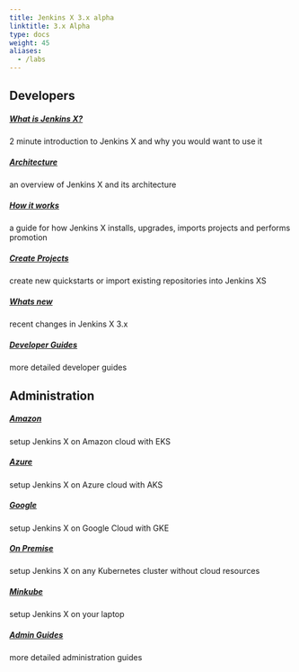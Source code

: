 ```yaml
---
title: Jenkins X 3.x alpha
linktitle: 3.x Alpha
type: docs
weight: 45
aliases:
  - /labs
---
```



## Developers

<div class="row">
  <div class="col-sm-4">
    <div class="card text-center">
      <div class="card-body">
        <h5 class="card-title">
          <a href="/docs/v3/about/what" title="What is Jenkins X and why would I use it">What is Jenkins X?</a>          
        </h5>
        <p class="card-text">2 minute introduction to Jenkins X and why you would want to use it</p>
      </div>
    </div>
  </div>
  <div class="col-sm-4">
    <div class="card text-center">
      <div class="card-body">
        <h5 class="card-title">
          <a href="/docs/v3/about/overview/" title="Overview of Jenkins X and its architecture">Architecture</a>          
        </h5>
        <p class="card-text">an overview of Jenkins X and its architecture</p>
      </div>
    </div>
  </div>
  <div class="col-sm-4">
    <div class="card text-center">
      <div class="card-body">
        <h5 class="card-title">
          <a href="/docs/v3/about/how-it-works/" title="How Jenkins X works">How it works</a>          
        </h5>
        <p class="card-text">a guide for how Jenkins X installs, upgrades, imports projects and performs promotion</p>
      </div>
    </div>
  </div>
</div>

<div class="row pt-4">
  <div class="col-sm-4">
    <div class="card text-center">
      <div class="card-body">
        <h5 class="card-title">
          <a href="/docs/v3/develop/create-project/" title="create quickstarts or import new repositories">Create Projects</a>          
        </h5>
        <p class="card-text">create new quickstarts or import existing repositories into Jenkins XS</p>
      </div>
    </div>
  </div> 
  <div class="col-sm-4">
    <div class="card text-center">
      <div class="card-body">
        <h5 class="card-title">
          <a href="/docs/v3/about/changes/" title="what has changed">Whats new</a>          
        </h5>
        <p class="card-text">recent changes in Jenkins X 3.x</p>
      </div>
    </div>
  </div>
  <div class="col-sm-4">
    <div class="card text-center">
      <div class="card-body">
        <h5 class="card-title">
          <a href="/docs/v3/develop/" title="GCP with GKE">Developer Guides</a>          
        </h5>
        <p class="card-text">more detailed developer guides</p>
      </div>
    </div>
  </div>
</div>

## Administration


<div class="row">
  <div class="col-sm-4">
    <div class="card text-center">
      <div class="card-body">
        <h5 class="card-title">
          <a href="/docs/v3/getting-started/eks/" title="AWS with EKS">Amazon</a>          
        </h5>
        <p class="card-text">setup Jenkins X on Amazon cloud with EKS</p>
      </div>
    </div>
  </div>
  <div class="col-sm-4">
    <div class="card text-center">
      <div class="card-body">
        <h5 class="card-title">
          <a href="/docs/v3/getting-started/azure/" title="Azure with AKS">Azure</a>          
        </h5>
        <p class="card-text">setup Jenkins X on Azure cloud with AKS</p>
      </div>
    </div>
  </div>
  <div class="col-sm-4">
    <div class="card text-center">
      <div class="card-body">
        <h5 class="card-title">
          <a href="/docs/v3/getting-started/gke/" title="GCP with GKE">Google</a>          
        </h5>
        <p class="card-text">setup Jenkins X on Google Cloud with GKE</p>
      </div>
    </div>
  </div>
</div>

<div class="row pt-4">
  <div class="col-sm-4">
    <div class="card text-center">
      <div class="card-body">
        <h5 class="card-title">
          <a href="/docs/v3/getting-started/on-premise/" title="Install on any Kubernetes cluster">On Premise</a>          
        </h5>
        <p class="card-text">setup Jenkins X on any Kubernetes cluster without cloud resources</p>
      </div>
    </div>
  </div>
  <div class="col-sm-4">
    <div class="card text-center">
      <div class="card-body">
        <h5 class="card-title">
          <a href="/docs/v3/getting-started/minikube/" title="Run locally with minikube">Minkube</a>          
        </h5>
        <p class="card-text">setup Jenkins X on your laptop</p>
      </div>
    </div>
  </div>
  <div class="col-sm-4">
    <div class="card text-center">
      <div class="card-body">
        <h5 class="card-title">
          <a href="/docs/v3/guide/" title="GCP with GKE">Admin Guides</a>          
        </h5>
        <p class="card-text">more detailed administration guides</p>
      </div>
    </div>
  </div>
</div>

